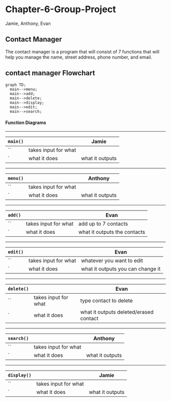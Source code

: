 # Chapter-6-Group-Project
Jamie, Anthony, Evan
## Contact Manager
The contact manager is a program that will consist of 7 functions that will help you manage the name, street address, phone number, and email.
## contact manager Flowchart
```mermaid
graph TD;
  main-->menu;
  main-->add;
  main-->delete;
  main-->display;
  main-->edit;
  main-->search;

```

#### Function Diagrams


***
| `main()`    |               |   Jamie     |
| ------------------ | ------------- | ----------- |
| ``    | takes input for what  |              |
| `    | what it does  | what it outputs         |
***
| `menu()`    |               |   Anthony     |
| ------------------ | ------------- | ----------- |
| ``    | takes input for what  |              |
| `    | what it does  | what it outputs         |
***
| `add()`    |               |   Evan     |
| ------------------ | ------------- | ----------- |
| ``    | takes input for what  | add up to 7 contacts |
| `    | what it does  | what it outputs  the contacts |
***
| `edit()`    |               |   Evan     |
| ------------------ | ------------- | ----------- |
| ``    | takes input for what  |whatever you want to edit |
| `    | what it does  | what it outputs  you can change it |
***
| `delete()`    |               |   Evan     |
| ------------------ | ------------- | ----------- |
| ``    | takes input for what  | type contact to delete |
| `    | what it does  | what it outputs   deleted/erased contact |
***
| `search()`    |               |   Anthony     |
| ------------------ | ------------- | ----------- |
| ``    | takes input for what  |              |
| `    | what it does  | what it outputs         |
***
| `display()`    |               |   Jamie     |
| ------------------ | ------------- | ----------- |
| ``    | takes input for what  |              |
| `    | what it does  | what it outputs         |
